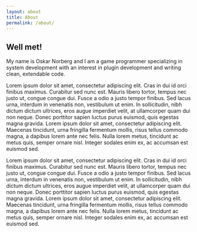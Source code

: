 ```yaml
---
layout: about
title: About
permalink: /about/
---
```


## Well met!

My name is Oskar Norberg and I am a game programmer specializing in system development with an interest in plugin development and writing clean, extendable code.

Lorem ipsum dolor sit amet, consectetur adipiscing elit. Cras in dui id orci finibus maximus. Curabitur sed nunc est. Mauris libero tortor, tempus nec justo ut, congue congue dui. Fusce a odio a justo tempor finibus. Sed lacus urna, interdum in venenatis non, vestibulum ut enim. In sollicitudin, nibh dictum dictum ultrices, eros augue imperdiet velit, at ullamcorper quam dui non neque. Donec porttitor sapien luctus purus euismod, quis egestas magna gravida. Lorem ipsum dolor sit amet, consectetur adipiscing elit. Maecenas tincidunt, urna fringilla fermentum mollis, risus tellus commodo magna, a dapibus lorem ante nec felis. Nulla lorem metus, tincidunt ac metus quis, semper ornare nisl. Integer sodales enim ex, ac accumsan est euismod sed. 

Lorem ipsum dolor sit amet, consectetur adipiscing elit. Cras in dui id orci finibus maximus. Curabitur sed nunc est. Mauris libero tortor, tempus nec justo ut, congue congue dui. Fusce a odio a justo tempor finibus. Sed lacus urna, interdum in venenatis non, vestibulum ut enim. In sollicitudin, nibh dictum dictum ultrices, eros augue imperdiet velit, at ullamcorper quam dui non neque. Donec porttitor sapien luctus purus euismod, quis egestas magna gravida. Lorem ipsum dolor sit amet, consectetur adipiscing elit. Maecenas tincidunt, urna fringilla fermentum mollis, risus tellus commodo magna, a dapibus lorem ante nec felis. Nulla lorem metus, tincidunt ac metus quis, semper ornare nisl. Integer sodales enim ex, ac accumsan est euismod sed. 